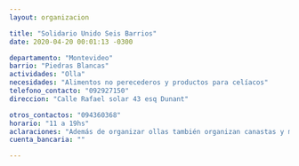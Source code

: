 ```yaml
---
layout: organizacion

title: "Solidario Unido Seis Barrios"
date: 2020-04-20 00:01:13 -0300

departamento: "Montevideo"
barrio: "Piedras Blancas"
actividades: "Olla"
necesidades: "Alimentos no perecederos y productos para celíacos"
telefono_contacto: "092927150"
direccion: "Calle Rafael solar 43 esq Dunant"

otros_contactos: "094360368"
horario: "11 a 19hs"
aclaraciones: "Además de organizar ollas también organizan canastas y meriendas"
cuenta_bancaria: ""

---
```

